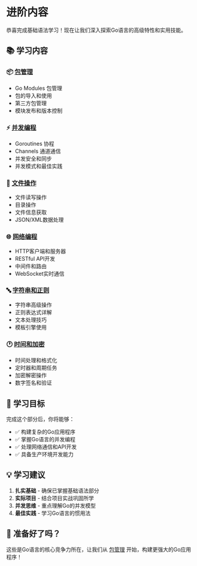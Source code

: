 # 进阶内容

恭喜完成基础语法学习！现在让我们深入探索Go语言的高级特性和实用技能。

## 📚 学习内容

### 📦 [包管理](./packages)
- Go Modules 包管理
- 包的导入和使用  
- 第三方包管理
- 模块发布和版本控制

### ⚡ [并发编程](./concurrency)
- Goroutines 协程
- Channels 通道通信
- 并发安全和同步
- 并发模式和最佳实践

### 📁 [文件操作](./file-operations)
- 文件读写操作
- 目录操作
- 文件信息获取
- JSON/XML数据处理

### 🌐 [网络编程](./network-http)
- HTTP客户端和服务器
- RESTful API开发
- 中间件和路由
- WebSocket实时通信

### 🔤 [字符串和正则](./strings-regexp)
- 字符串高级操作
- 正则表达式详解
- 文本处理技巧
- 模板引擎使用

### 🕐 [时间和加密](./time-crypto)
- 时间处理和格式化
- 定时器和周期任务
- 加密解密操作
- 数字签名和验证

## 🎯 学习目标

完成这个部分后，你将能够：

- ✅ 构建复杂的Go应用程序
- ✅ 掌握Go语言的并发编程
- ✅ 处理网络通信和API开发
- ✅ 具备生产环境开发能力

## 💡 学习建议

1. **扎实基础** - 确保已掌握基础语法部分
2. **实际项目** - 结合项目实战巩固所学
3. **并发思维** - 重点理解Go的并发模型
4. **最佳实践** - 学习Go语言的惯用法

## 🚀 准备好了吗？

这些是Go语言的核心竞争力所在，让我们从 [包管理](./packages) 开始，构建更强大的Go应用程序！ 